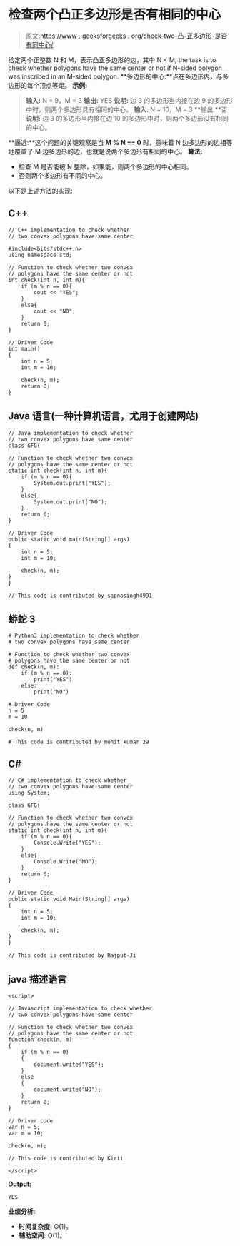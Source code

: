 # 检查两个凸正多边形是否有相同的中心

> 原文:[https://www . geeksforgeeks . org/check-two-凸-正多边形-是否有同中心/](https://www.geeksforgeeks.org/check-whether-two-convex-regular-polygon-have-same-center-or-not/)

给定两个正整数 N 和 M，表示凸正多边形的边，其中 N < M, the task is to check whether polygons have the same center or not if N-sided polygon was inscribed in an M-sided polygon.
**多边形的中心:**点在多边形内，与多边形的每个顶点等距。
**示例:**

> **输入:** N = 9，M = 3
> **输出:** YES
> **说明:**
> 边 3 的多边形当内接在边 9 的多边形中时，则两个多边形具有相同的中心。
> **输入:** N = 10，M = 3
> **输出:**否
> **说明:**
> 边 3 的多边形当内接在边 10 的多边形中时，则两个多边形没有相同的中心。

**逼近:**这个问题的关键观察是当 **M % N == 0** 时，意味着 N 边多边形的边相等地覆盖了 M 边多边形的边，也就是说两个多边形有相同的中心。
**算法:**

*   检查 M 是否能被 N 整除，如果能，则两个多边形的中心相同。
*   否则两个多边形有不同的中心。

以下是上述方法的实现:

## C++

```
// C++ implementation to check whether
// two convex polygons have same center

#include<bits/stdc++.h>
using namespace std;

// Function to check whether two convex
// polygons have the same center or not
int check(int n, int m){
    if (m % n == 0){
        cout << "YES";
    }
    else{
        cout << "NO";
    }
    return 0;
}

// Driver Code
int main()
{
    int n = 5;
    int m = 10;

    check(n, m);
    return 0;
}
```

## Java 语言(一种计算机语言，尤用于创建网站)

```
// Java implementation to check whether
// two convex polygons have same center
class GFG{

// Function to check whether two convex
// polygons have the same center or not
static int check(int n, int m){
    if (m % n == 0){
        System.out.print("YES");
    }
    else{
        System.out.print("NO");
    }
    return 0;
}

// Driver Code
public static void main(String[] args)
{
    int n = 5;
    int m = 10;

    check(n, m);
}
}

// This code is contributed by sapnasingh4991
```

## 蟒蛇 3

```
# Python3 implementation to check whether
# two convex polygons have same center

# Function to check whether two convex
# polygons have the same center or not
def check(n, m):
    if (m % n == 0):
        print("YES")
    else:
        print("NO")

# Driver Code
n = 5
m = 10

check(n, m)

# This code is contributed by mohit kumar 29
```

## C#

```
// C# implementation to check whether
// two convex polygons have same center
using System;

class GFG{

// Function to check whether two convex
// polygons have the same center or not
static int check(int n, int m){
    if (m % n == 0){
        Console.Write("YES");
    }
    else{
        Console.Write("NO");
    }
    return 0;
}

// Driver Code
public static void Main(String[] args)
{
    int n = 5;
    int m = 10;

    check(n, m);
}
}

// This code is contributed by Rajput-Ji
```

## java 描述语言

```
<script>

// Javascript implementation to check whether
// two convex polygons have same center

// Function to check whether two convex
// polygons have the same center or not
function check(n, m)
{
    if (m % n == 0)
    {
        document.write("YES");
    }
    else
    {
        document.write("NO");
    }
    return 0;
}

// Driver code
var n = 5;
var m = 10;

check(n, m);

// This code is contributed by Kirti

</script>
```

**Output:** 

```
YES
```

**业绩分析:**

*   **时间复杂度:** O(1)。
*   **辅助空间:** O(1)。